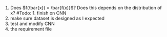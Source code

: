 1. Does $f(\bar{x}) = \bar{f(x)}$? Does this depends on the distribution of x?
#Todo: 1. finish on CNN
2. make sure dataset is designed as I expected
3. test and modify CNN
4. the requirement file
